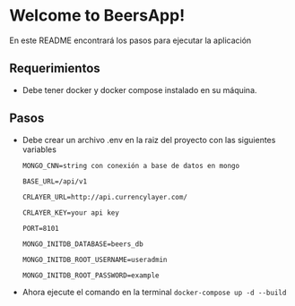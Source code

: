 # Welcome to BeersApp!

En este README encontrará los pasos para ejecutar la aplicación

## Requerimientos
- Debe tener docker y docker compose instalado en su máquina.

## Pasos
- Debe crear un archivo .env en la raiz del proyecto con las siguientes variables



  `MONGO_CNN=string con conexión a base de datos en mongo`

  `BASE_URL=/api/v1`  

  `CRLAYER_URL=http://api.currencylayer.com/`  

  `CRLAYER_KEY=your api key`  

  `PORT=8101`  

  `MONGO_INITDB_DATABASE=beers_db`  

  `MONGO_INITDB_ROOT_USERNAME=useradmin`  

  `MONGO_INITDB_ROOT_PASSWORD=example`



- Ahora ejecute el comando en la terminal `docker-compose up -d --build`
